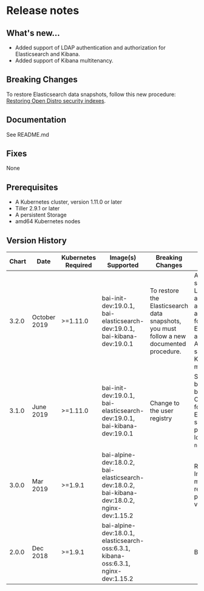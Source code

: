 # Release notes

## What's new...

- Added support of LDAP authentication and authorization for Elasticsearch and Kibana.
- Added support of Kibana multitenancy.

## Breaking Changes

To restore Elasticsearch data snapshots, follow this new procedure: [Restoring Open Distro security indexes](https://www.ibm.com/support/knowledgecenter/en/SSYHZ8_19.0.x/com.ibm.dba.bai/topics/tsk_bai_es_restore_odistro_sec_indexes.html).

## Documentation

See README.md

## Fixes

None

## Prerequisites

* A Kubernetes cluster, version 1.11.0 or later
* Tiller 2.9.1 or later
* A persistent Storage
* amd64 Kubernetes nodes

## Version History


| Chart | Date | Kubernetes Required | Image(s) Supported | Breaking Changes | Details |
| ----- | ----- | ---- | ---- | ---- | ---- |
| 3.2.0 | October 2019 | >=1.11.0 | bai-init-dev:19.0.1, bai-elasticsearch-dev:19.0.1, bai-kibana-dev:19.0.1 | To restore the Elasticsearch data snapshots, you must follow a new documented procedure. | Added support of LDAP authentication and authorization for Elasticsearch and Kibana. Added support of Kibana multitenancy.
| 3.1.0 | June 2019 | >=1.11.0 | bai-init-dev:19.0.1, bai-elasticsearch-dev:19.0.1, bai-kibana-dev:19.0.1 | Change to the user registry  | Support role-based access by using the Open Distro for Elaticsearch security plug-in. No longer uses `nginx`.
| 3.0.0 | Mar 2019 | >=1.9.1 | bai-alpine-dev:18.0.2, bai-elasticsearch-dev:18.0.2, bai-kibana-dev:18.0.2, nginx-dev:1.15.2 |    | Remove Ingress, master pods require persistent volumes |
| 2.0.0 | Dec 2018 | >=1.9.1 | bai-alpine-dev:18.0.1, elasticsearch-oss:6.3.1, kibana-oss:6.3.1, nginx-dev:1.15.2 |    | Bug Fixes |

